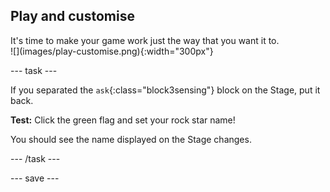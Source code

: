 ## Play and customise

<div style="display: flex; flex-wrap: wrap">
<div style="flex-basis: 200px; flex-grow: 1; margin-right: 15px;">
It's time to make your game work just the way that you want it to.
</div>
<div>
![](images/play-customise.png){:width="300px"}
</div>
</div>

--- task ---

If you separated the `ask`{:class="block3sensing"} block on the Stage, put it back. 

**Test:** Click the green flag and set your rock star name!

You should see the name displayed on the Stage changes. 

--- /task ---

--- save ---
